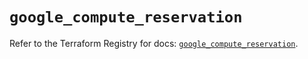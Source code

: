 # `google_compute_reservation`

Refer to the Terraform Registry for docs: [`google_compute_reservation`](https://registry.terraform.io/providers/hashicorp/google-beta/6.27.0/docs/resources/google_compute_reservation).
